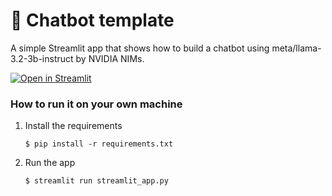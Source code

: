 # 💬 Chatbot template

A simple Streamlit app that shows how to build a chatbot using meta/llama-3.2-3b-instruct by NVIDIA NIMs.

[![Open in Streamlit](https://static.streamlit.io/badges/streamlit_badge_black_white.svg)](https://chatbot-template.streamlit.app/)

### How to run it on your own machine

1. Install the requirements

   ```
   $ pip install -r requirements.txt
   ```

2. Run the app

   ```
   $ streamlit run streamlit_app.py
   ```
